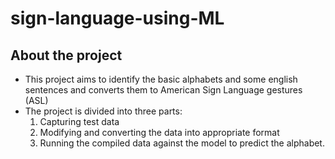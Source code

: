 # sign-language-using-ML

## About the project
- This project aims to identify the basic alphabets and some english sentences and converts them to American Sign Language gestures (ASL)
- The project is divided into three parts:
    1. Capturing test data
    2. Modifying and converting the data into appropriate format
    3. Running the compiled data against the model to predict the alphabet.
 
